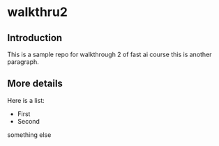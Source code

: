 # walkthru2

## Introduction
This is a sample repo for walkthrough 2 of fast ai course 
this is another paragraph.

## More details

Here is a list:

  - First
  - Second

something else  

